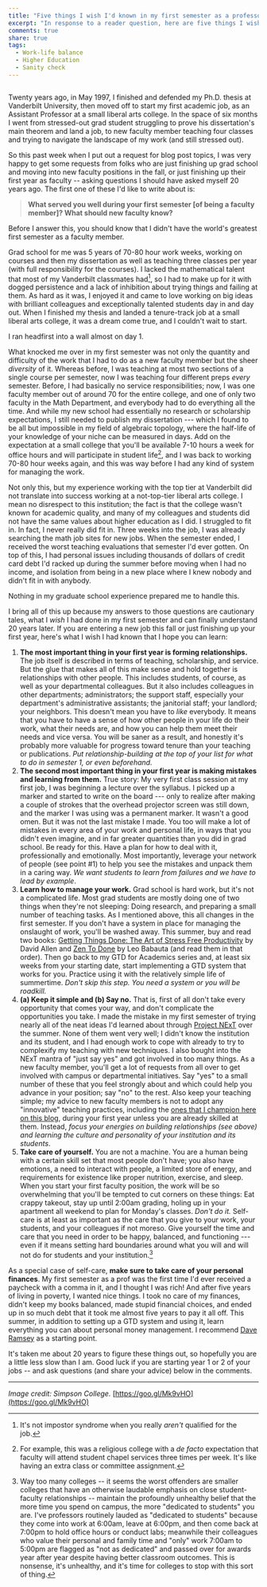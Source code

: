 ```yaml
---
title: "Five things I wish I'd known in my first semester as a professor"
excerpt: "In response to a reader question, here are five things I wish I had learned before I started my first professor gig 20 years ago."
comments: true
share: true
tags:
  - Work-life balance
  - Higher Education
  - Sanity check
---
```

<img src="{{ site.url }}{{ site.baseurl }}/assets/images/2017-05-02/campus.jpg" alt="" class="full">


Twenty years ago, in May 1997, I finished and defended my Ph.D. thesis at Vanderbilt University, then moved off to start my first academic job, as an Assistant Professor at a small liberal arts college. In the space of six months I went from stressed-out grad student struggling to prove his dissertation's main theorem and land a job, to new faculty member teaching four classes and trying to navigate the landscape of my work (and still stressed out).

So this past week when I put out a request for blog post topics, I was very happy to get some requests from folks who are just finishing up grad school and moving into new faculty positions in the fall, or just finishing up their first year as faculty -- asking questions I should have asked myself 20 years ago. The first one of these I'd like to write about is:

> **What served you well during your first semester [of being a faculty member]?  What should new faculty know?**

Before I answer this, you should know that I didn't have the world's greatest first semester as a faculty member.

Grad school for me was 5 years of 70-80 hour work weeks, working on courses and then my dissertation as well as teaching three classes per year (with full responsibility for the courses). I lacked the mathematical talent that most of my Vanderbilt classmates had[^1], so I had to make up for it with dogged persistence and a lack of inhibition about trying things and failing at them. As hard as it was, I enjoyed it and came to love working on big ideas with brilliant colleagues and exceptionally talented students day in and day out. When I finished my thesis and landed a tenure-track job at a small liberal arts college, it was a dream come true, and I couldn't wait to start.

I ran headfirst into a wall almost on day 1.

What knocked me over in my first semester was not only the quantity and difficulty of the work that I had to do as a new faculty member but the sheer _diversity_ of it. Whereas before, I was teaching at most two sections of a single course per semester, now I was teaching four different preps _every_ semester. Before, I had basically no service responsibilities; now, I was one faculty member out of around 70 for the entire college, and one of only two faculty in the Math Department, and everybody had to do everything all the time. And while my new school had essentially no research or scholarship expectations, I still needed to publish my dissertation --- which I found to be all but impossible in my field of algebraic topology, where the half-life of your knowledge of your niche can be measured in days. Add on the expectation at a small college that you'll be available 7-10 hours a week for office hours and will participate in student life[^2], and I was back to working 70-80 hour weeks again, and this was way before I had any kind of system for managing the work.

Not only this, but my experience working with the top tier at Vanderbilt did not translate into success working at a not-top-tier liberal arts college. I mean no disrespect to this institution; the fact is that the college wasn't known for academic quality, and many of my colleagues and students did not have the same values about higher education as I did.  I struggled to fit in. In fact, I never really did fit in. Three weeks into the job, I was already searching the math job sites for new jobs. When the semester ended, I received the worst teaching evaluations that semester I'd ever gotten. On top of this, I had personal issues including thousands of dollars of credit card debt I'd racked up during the summer before moving when I had no income, and isolation from being in a new place where I knew nobody and didn't fit in with anybody.

Nothing in my graduate school experience prepared me to handle this.

I bring all of this up because my answers to those questions are cautionary tales, what I _wish_ I had done in my first semester and can finally understand 20 years later. If you are entering a new job this fall or just finishing up your first year, here's what I wish I had known that I hope you can learn:

1. **The most important thing in your first year is forming relationships.** The job itself is described in terms of teaching, scholarship, and service. But the glue that makes all of this make sense and hold together is relationships with other people. This includes students, of course, as well as your departmental colleagues. But it also includes colleagues in other departments; administrators; the support staff, especially your department's administrative assistants; the janitorial staff; your landlord; your neighbors. This doesn't mean you have to _like_ everybody. It means that you have to have a sense of how other people in your life do their work, what their needs are, and how you can help them meet their needs and vice versa. You will be saner as a result, and honestly it's probably more valuable for progress toward tenure than your teaching or publications. _Put relationship-building at the top of your list for what to do in semester 1, or even beforehand._
2. **The second most important thing in your first year is making mistakes and learning from them.** True story: My very first class session at my first job, I was beginning a lecture over the syllabus. I picked up a marker and started to write on the board --- only to realize after making a couple of strokes that the overhead projector screen was still down, and the marker I was using was a permanent marker. It wasn't a good omen. But it was not the last mistake I made. You too will make a lot of mistakes in every area of your work and personal life, in ways that you didn't even imagine, and in far greater quantities than you did in grad school. Be ready for this. Have a plan for how to deal with it, professionally and emotionally. Most importantly, leverage your network of people (see point \#1) to help you see the mistakes and unpack them in a caring way. _We want students to learn from failures and we have to lead by example_.  
3. **Learn how to manage your work.** Grad school is hard work, but it's not a complicated life. Most grad students are mostly doing one of two things when they're not sleeping: Doing research, and preparing a small number of teaching tasks. As I mentioned above, this all changes in the first semester. If you don't have a system in place for managing the onslaught of work, you'll be washed away. This summer, buy and read two books: [Getting Things Done: The Art of Stress Free Productivity](http://a.co/30yAHMs) by David Allen and [Zen To Done](http://a.co/68OA3Ym) by Leo Babauta (and read them in that order). Then go back to my GTD for Academics series and, at least six weeks from your starting date, start implementing a GTD system that works for you. Practice using it with the relatively simple life of summertime. _Don't skip this step. You need a system or you will be roadkill._
4. **(a) Keep it simple and (b) Say no.** That is, first of all don't take every opportunity that comes your way, and don't complicate the opportunities you take. I made the mistake in my first semester of trying nearly all of the neat ideas I'd learned about through [Project NExT](http://www.maa.org/programs/faculty-and-departments/project-next) over the summer. None of them went very well; I didn't know the institution and its student, and I had enough work to cope with already to try to complexify my teaching with new techniques. I also bought into the NExT mantra of "just say yes" and got involved in too many things. As a new faculty member, you'll get a lot of requests from all over to get involved with campus or departmental initiatives. Say "yes" to a small number of these that you feel strongly about and which could help you advance in your position; say "no" to the rest. Also keep your teaching simple; my advice to new faculty members is not to adopt any "innovative" teaching practices, including the [ones that I champion here on this blog](http://rtalbert.org/book), during your first year unless you are already skilled at them. Instead, _focus your energies on building relationships (see above) and learning the culture and personality of your institution and its students_.  
5. **Take care of yourself.** You are not a machine. You are a human being with a certain skill set that most people don't have; you also have emotions, a need to interact with people, a limited store of energy, and requirements for existence like proper nutrition, exercise, and sleep. When you start your first faculty position, the work will be so overwhelming that you'll be tempted to cut corners on these things: Eat crappy takeout, stay up until 2:00am grading, holing up in your apartment all weekend to plan for Monday's classes. _Don't do it._ Self-care is at least as important as the care that you give to your work, your students, and your colleagues if not moreso. Give yourself the time and care that you need in order to be happy, balanced, and functioning --- even if it means setting hard boundaries around what you will and will not do for students and your institution.[^3]

As a special case of self-care, **make sure to take care of your personal finances**. My first semester as a prof was the first time I'd ever received a paycheck with a comma in it, and I thought I was rich! And after five years of living in poverty, I wanted nice things. I took no care of my finances, didn't keep my books balanced, made stupid financial choices, and ended up in so much debt that it took me almost five years to pay it all off. This summer, in addition to setting up a GTD system and using it, learn everything you can about personal money management. I recommend [Dave Ramsey](http://a.co/7A8PqPX) as a starting point.


It's taken me about 20 years to figure these things out, so hopefully you are a little less slow than I am. Good luck if you are starting year 1 or 2 of your jobs -- and ask questions (and share your advice) below in the comments.

---

_Image credit: Simpson College._ [https://goo.gl/Mk9vHO](https://goo.gl/Mk9vHO)

[^1]: It's not impostor syndrome when you really _aren't_ qualified for the job.  

[^2]: For example, this was a religious college with a _de facto_ expectation that faculty will attend student chapel services three times per week. It's like having an extra class or committee assignment.

[^3]: Way too many colleges -- it seems the worst offenders are smaller colleges that have an otherwise laudable emphasis on close student-faculty relationships -- maintain the profoundly unhealthy belief that the more time you spend on campus, the more "dedicated to students" you are. I've professors routinely lauded as "dedicated to students" because they come into work at 6:00am, leave at 6:00pm, and then come back at 7:00pm to hold office hours or conduct labs; meanwhile their colleagues who value their personal and family time and "only" work 7:00am to 5:00pm are flagged as "not as dedicated" and passed over for awards year after year despite having better classroom outcomes. This is nonsense, it's unhealthy, and it's time for colleges to stop with this sort of thing.
